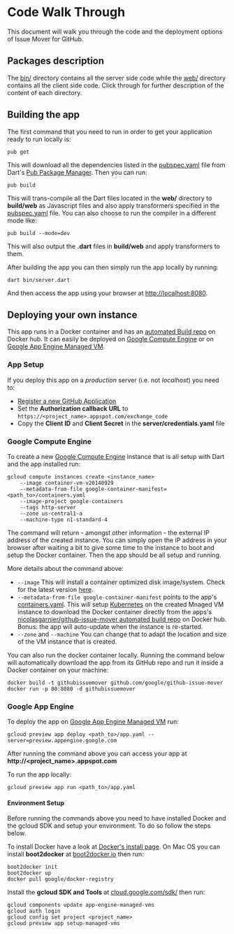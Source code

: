 # Code Walk Through

This document will walk you through the code and the deployment options of Issue
Mover for GitHub.

## Packages description

The [bin/](bin) directory contains all the server side code while the
[web/](web) directory contains all the client side code. Click through for
further description of the content of each directory.

## Building the app

The first command that you need to run in order to get your application ready to
run locally is:

`pub get`

This will download all the dependencies listed in the
[pubspec.yaml](pubspec.yaml) file from Dart's
[Pub Package Manager](https://pub.dartlang.org/). Then you can run:

`pub build`

This will trans-compile all the Dart files located in the **web/** directory to
**build/web** as Javascript files and also apply transformers specified in the
[pubspec.yaml](pubspec.yaml) file. You can also choose to run the compiler in
a different mode like:

`pub build --mode=dev`

This will also output the **.dart** files in **build/web** and apply
transformers to them.

After building the app you can then simply run the app locally by running:

`dart bin/server.dart`

And then access the app using your browser at [http://localhost:8080](http://localhost:8080).

## Deploying your own instance

This app runs in a Docker container and has an
[automated Build repo](https://registry.hub.docker.com/u/nicolasgarnier/github-issue-mover)
on Docker hub. It can easily be deployed on
[Google Compute Engine](https://cloud.google.com/compute/) or on
[Google App Engine Managed VM](https://cloud.google.com/appengine/docs/managed-vms/).

### App Setup

If you deploy this app on a _production_ server (i.e. not _localhost_) you need to:

 - [Register a new GitHub Application](https://github.com/settings/applications/)
 - Set the **Authorization callback URL** to `https://<project_name>.appspot.com/exchange_code`
 - Copy the **Client ID** and **Client Secret** in the **server/credentials.yaml** file

### Google Compute Engine

To create a new [Google Compute Engine](https://cloud.google.com/compute/)
instance that is all setup with Dart and the app installed run:

```
gcloud compute instances create <instance_name>
    --image container-vm-v20140929
    --metadata-from-file google-container-manifest=<path_to>/containers.yaml
    --image-project google-containers
    --tags http-server
    --zone us-central1-a
    --machine-type n1-standard-4
```

The command will return - amongst other information - the external IP address of
the created instance. You can simply open the IP address in your browser after
waiting a bit to give some time to the instance to boot and setup the Docker
container. Then the app should be all setup and running.

More details about the command above:

 - `--image` This will install a container optimized disk image/system. Check for the latest version [here](https://cloud.google.com/compute/docs/containers/container_vms).
 - `--metadata-from-file google-container-manifest` points to the app's [containers.yaml](containers.yaml). This will setup [Kubernetes](https://github.com/GoogleCloudPlatform/kubernetes) on the created Mnaged VM instance to download the Docker container directly from the apps's [nicolasgarnier/github-issue-mover automated build repo](https://registry.hub.docker.com/u/nicolasgarnier/github-issue-mover) on Docker hub. Bonus: the app will auto-update when the instance is re-started.
 - `--zone` and `--machine` You can change that to adapt the location and size of the VM instance that is created.

You can also run the docker container locally. Running the command below will
automatically download the app from its GitHub repo and run it inside a Docker
container on your machine:

```
docker build -t githubissuemover github.com/google/github-issue-mover
docker run -p 80:8080 -d githubissuemover
```

### Google App Engine

To deploy the app on [Google App Engine Managed VM](https://cloud.google.com/appengine/docs/managed-vms/) run:

`gcloud preview app deploy <path_to>/app.yaml --server=preview.appengine.google.com`

After running the command above you can access your app at **http://\<project_name\>.appspot.com**

To run the app locally:

`gcloud preview app run <path_to>/app.yaml`

#### Environment Setup

Before running the commands above you need to have installed Docker and the
gcloud SDK and setup your environment. To do so follow the steps below.

To install Docker have a look at
[Docker's install page](https://docs.docker.com/installation/#installation). On
Mac OS you can install **boot2docker** at [boot2docker.io](http://boot2docker.io/)
then run:

```
boot2docker init
boot2docker up
docker pull google/docker-registry
```

Install the **gcloud SDK and Tools** at [cloud.google.com/sdk/](https://cloud.google.com/sdk/) then run:

```
gcloud components update app-engine-managed-vms
gcloud auth login
gcloud config set project <project_name>
gcloud preview app setup-managed-vms
```
